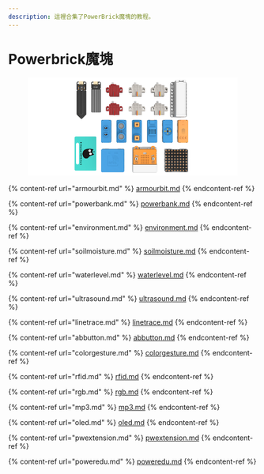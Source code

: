 ```yaml
---
description: 這裡合集了PowerBrick魔塊的教程。
---
```


# Powerbrick魔塊

<figure><img src="../../.gitbook/assets/01_04.png" alt=""><figcaption></figcaption></figure>

{% content-ref url="armourbit.md" %}
[armourbit.md](armourbit.md)
{% endcontent-ref %}

{% content-ref url="powerbank.md" %}
[powerbank.md](powerbank.md)
{% endcontent-ref %}

{% content-ref url="environment.md" %}
[environment.md](environment.md)
{% endcontent-ref %}

{% content-ref url="soilmoisture.md" %}
[soilmoisture.md](soilmoisture.md)
{% endcontent-ref %}

{% content-ref url="waterlevel.md" %}
[waterlevel.md](waterlevel.md)
{% endcontent-ref %}

{% content-ref url="ultrasound.md" %}
[ultrasound.md](ultrasound.md)
{% endcontent-ref %}

{% content-ref url="linetrace.md" %}
[linetrace.md](linetrace.md)
{% endcontent-ref %}

{% content-ref url="abbutton.md" %}
[abbutton.md](abbutton.md)
{% endcontent-ref %}

{% content-ref url="colorgesture.md" %}
[colorgesture.md](colorgesture.md)
{% endcontent-ref %}

{% content-ref url="rfid.md" %}
[rfid.md](rfid.md)
{% endcontent-ref %}

{% content-ref url="rgb.md" %}
[rgb.md](rgb.md)
{% endcontent-ref %}

{% content-ref url="mp3.md" %}
[mp3.md](mp3.md)
{% endcontent-ref %}

{% content-ref url="oled.md" %}
[oled.md](oled.md)
{% endcontent-ref %}

{% content-ref url="pwextension.md" %}
[pwextension.md](pwextension.md)
{% endcontent-ref %}

{% content-ref url="poweredu.md" %}
[poweredu.md](poweredu.md)
{% endcontent-ref %}

